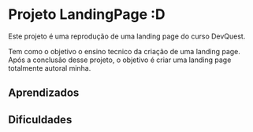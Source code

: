 # Projeto LandingPage :D

  <p>Este projeto é uma reprodução de uma landing page do curso DevQuest.</p>
  <p>Tem como o objetivo o ensino tecnico da criação de uma landing page. Após a conclusão desse projeto, o objetivo é criar uma landing page totalmente autoral minha.</p>

## Aprendizados

## Dificuldades
